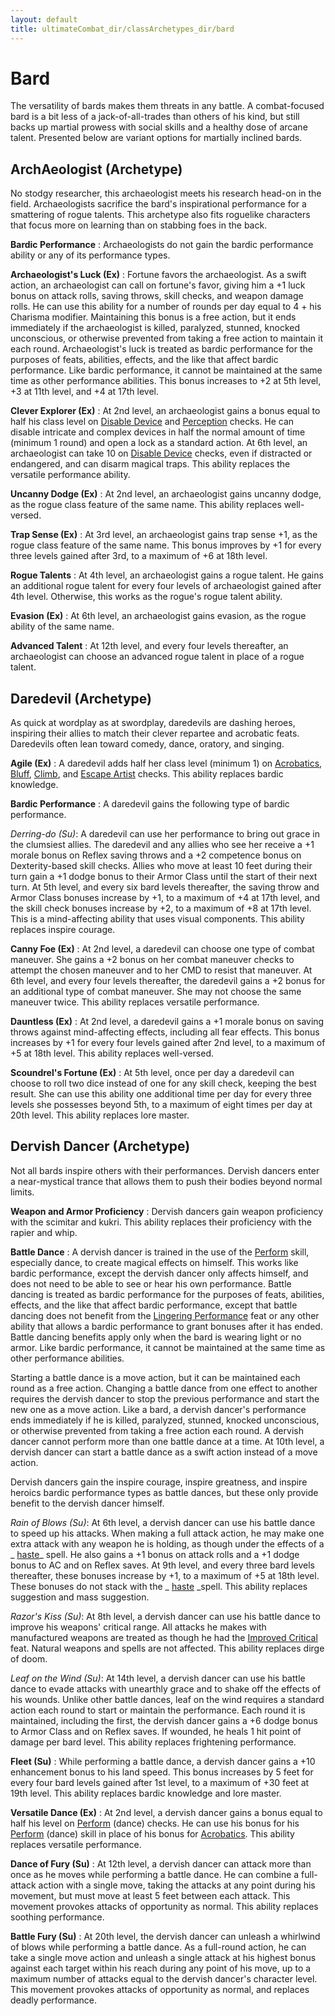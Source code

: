 ```yaml
---
layout: default
title: ultimateCombat_dir/classArchetypes_dir/bard
---
```

# Bard

The versatility of bards makes them threats in any battle. A combat-focused bard is a bit less of a jack-of-all-trades than others of his kind, but still backs up martial prowess with social skills and a healthy dose of arcane talent. Presented below are variant options for martially inclined bards.

## ArchAeologist (Archetype)

No stodgy researcher, this archaeologist meets his research head-on in the field. Archaeologists sacrifice the bard's inspirational performance for a smattering of rogue talents. This archetype also fits roguelike characters that focus more on learning than on stabbing foes in the back.

**Bardic Performance** : Archaeologists do not gain the bardic performance ability or any of its performance types.

**Archaeologist's Luck (Ex)** : Fortune favors the archaeologist. As a swift action, an archaeologist can call on fortune's favor, giving him a +1 luck bonus on attack rolls, saving throws, skill checks, and weapon damage rolls. He can use this ability for a number of rounds per day equal to 4 + his Charisma modifier. Maintaining this bonus is a free action, but it ends immediately if the archaeologist is killed, paralyzed, stunned, knocked unconscious, or otherwise prevented from taking a free action to maintain it each round. Archaeologist's luck is treated as bardic performance for the purposes of feats, abilities, effects, and the like that affect bardic performance. Like bardic performance, it cannot be maintained at the same time as other performance abilities. This bonus increases to +2 at 5th level, +3 at 11th level, and +4 at 17th level.

**Clever Explorer (Ex)** : At 2nd level, an archaeologist gains a bonus equal to half his class level on [Disable Device](../skills_dir/disableDevice#_disable-device) and [Perception](../skills_dir/perception#_perception) checks. He can disable intricate and complex devices in half the normal amount of time (minimum 1 round) and open a lock as a standard action. At 6th level, an archaeologist can take 10 on [Disable Device](../skills_dir/disableDevice#_disable-device) checks, even if distracted or endangered, and can disarm magical traps. This ability replaces the versatile performance ability.

**Uncanny Dodge (Ex)** : At 2nd level, an archaeologist gains uncanny dodge, as the rogue class feature of the same name. This ability replaces well-versed.

**Trap Sense (Ex)** : At 3rd level, an archaeologist gains trap sense +1, as the rogue class feature of the same name. This bonus improves by +1 for every three levels gained after 3rd, to a maximum of +6 at 18th level.

**Rogue Talents** : At 4th level, an archaeologist gains a rogue talent. He gains an additional rogue talent for every four levels of archaeologist gained after 4th level. Otherwise, this works as the rogue's rogue talent ability.

**Evasion (Ex)** : At 6th level, an archaeologist gains evasion, as the rogue ability of the same name.

**Advanced Talent** : At 12th level, and every four levels thereafter, an archaeologist can choose an advanced rogue talent in place of a rogue talent.

## Daredevil (Archetype)

As quick at wordplay as at swordplay, daredevils are dashing heroes, inspiring their allies to match their clever repartee and acrobatic feats. Daredevils often lean toward comedy, dance, oratory, and singing.

**Agile (Ex)** : A daredevil adds half her class level (minimum 1) on [Acrobatics](../skills_dir/acrobatics#_acrobatics), [Bluff](../skills_dir/bluff#_bluff), [Climb](../skills_dir/climb#_climb), and [Escape Artist](../skills_dir/escapeArtist#_escape-artist) checks. This ability replaces bardic knowledge.

**Bardic Performance** : A daredevil gains the following type of bardic performance.

_Derring-do (Su)_: A daredevil can use her performance to bring out grace in the clumsiest allies. The daredevil and any allies who see her receive a +1 morale bonus on Reflex saving throws and a +2 competence bonus on Dexterity-based skill checks. Allies who move at least 10 feet during their turn gain a +1 dodge bonus to their Armor Class until the start of their next turn. At 5th level, and every six bard levels thereafter, the saving throw and Armor Class bonuses increase by +1, to a maximum of +4 at 17th level, and the skill check bonuses increase by +2, to a maximum of +8 at 17th level. This is a mind-affecting ability that uses visual components. This ability replaces inspire courage.

**Canny Foe (Ex)** : At 2nd level, a daredevil can choose one type of combat maneuver. She gains a +2 bonus on her combat maneuver checks to attempt the chosen maneuver and to her CMD to resist that maneuver. At 6th level, and every four levels thereafter, the daredevil gains a +2 bonus for an additional type of combat maneuver. She may not choose the same maneuver twice. This ability replaces versatile performance.

**Dauntless (Ex)** : At 2nd level, a daredevil gains a +1 morale bonus on saving throws against mind-affecting effects, including all fear effects. This bonus increases by +1 for every four levels gained after 2nd level, to a maximum of +5 at 18th level. This ability replaces well-versed.

**Scoundrel's Fortune (Ex)** : At 5th level, once per day a daredevil can choose to roll two dice instead of one for any skill check, keeping the best result. She can use this ability one additional time per day for every three levels she possesses beyond 5th, to a maximum of eight times per day at 20th level. This ability replaces lore master.

## Dervish Dancer (Archetype)

Not all bards inspire others with their performances. Dervish dancers enter a near-mystical trance that allows them to push their bodies beyond normal limits.

**Weapon and Armor Proficiency** : Dervish dancers gain weapon proficiency with the scimitar and kukri. This ability replaces their proficiency with the rapier and whip.

**Battle Dance** : A dervish dancer is trained in the use of the [Perform](../skills_dir/perform#_perform) skill, especially dance, to create magical effects on himself. This works like bardic performance, except the dervish dancer only affects himself, and does not need to be able to see or hear his own performance. Battle dancing is treated as bardic performance for the purposes of feats, abilities, effects, and the like that affect bardic performance, except that battle dancing does not benefit from the [Lingering Performance](../advanced_dir/advancedFeats#_lingering-performance) feat or any other ability that allows a bardic performance to grant bonuses after it has ended. Battle dancing benefits apply only when the bard is wearing light or no armor. Like bardic performance, it cannot be maintained at the same time as other performance abilities.

Starting a battle dance is a move action, but it can be maintained each round as a free action. Changing a battle dance from one effect to another requires the dervish dancer to stop the previous performance and start the new one as a move action. Like a bard, a dervish dancer's performance ends immediately if he is killed, paralyzed, stunned, knocked unconscious, or otherwise prevented from taking a free action each round. A dervish dancer cannot perform more than one battle dance at a time. At 10th level, a dervish dancer can start a battle dance as a swift action instead of a move action.

Dervish dancers gain the inspire courage, inspire greatness, and inspire heroics bardic performance types as battle dances, but these only provide benefit to the dervish dancer himself.

_Rain of Blows (Su)_: At 6th level, a dervish dancer can use his battle dance to speed up his attacks. When making a full attack action, he may make one extra attack with any weapon he is holding, as though under the effects of a _ [haste](../spells_dir/haste#_haste)_ spell. He also gains a +1 bonus on attack rolls and a +1 dodge bonus to AC and on Reflex saves. At 9th level, and every three bard levels thereafter, these bonuses increase by +1, to a maximum of +5 at 18th level. These bonuses do not stack with the _ [haste](../spells_dir/haste#_haste) _spell. This ability replaces suggestion and mass suggestion.

  
  

_Razor's Kiss (Su)_: At 8th level, a dervish dancer can use his battle dance to improve his weapons' critical range. All attacks he makes with manufactured weapons are treated as though he had the [Improved Critical](../feats#_improved-critical) feat. Natural weapons and spells are not affected. This ability replaces dirge of doom.

  
  

_Leaf on the Wind (Su)_: At 14th level, a dervish dancer can use his battle dance to evade attacks with unearthly grace and to shake off the effects of his wounds. Unlike other battle dances, leaf on the wind requires a standard action each round to start or maintain the performance. Each round it is maintained, including the first, the dervish dancer gains a +6 dodge bonus to Armor Class and on Reflex saves. If wounded, he heals 1 hit point of damage per bard level. This ability replaces frightening performance.

**Fleet (Su)** : While performing a battle dance, a dervish dancer gains a +10 enhancement bonus to his land speed. This bonus increases by 5 feet for every four bard levels gained after 1st level, to a maximum of +30 feet at 19th level. This ability replaces bardic knowledge and lore master.

**Versatile Dance (Ex)** : At 2nd level, a dervish dancer gains a bonus equal to half his level on [Perform](../skills_dir/perform#_perform) (dance) checks. He can use his bonus for his [Perform](../skills_dir/perform#_perform) (dance) skill in place of his bonus for [Acrobatics](../skills_dir/acrobatics#_acrobatics). This ability replaces versatile performance.

**Dance of Fury (Su)** : At 12th level, a dervish dancer can attack more than once as he moves while performing a battle dance. He can combine a full-attack action with a single move, taking the attacks at any point during his movement, but must move at least 5 feet between each attack. This movement provokes attacks of opportunity as normal. This ability replaces soothing performance.

**Battle Fury (Su)** : At 20th level, the dervish dancer can unleash a whirlwind of blows while performing a battle dance. As a full-round action, he can take a single move action and unleash a single attack at his highest bonus against each target within his reach during any point of his move, up to a maximum number of attacks equal to the dervish dancer's character level. This movement provokes attacks of opportunity as normal, and replaces deadly performance.


